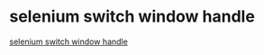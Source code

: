 # selenium switch window handle
[selenium switch window handle](https://aiwithcloud.com/2022/09/19/selenium_switch_window_handle/)